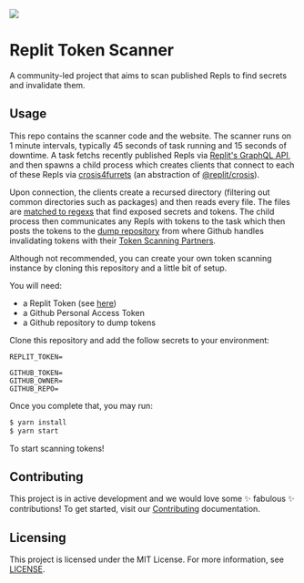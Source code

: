 ![](https://edge.furret.codes/f/replit-token-scanner.png)

# Replit Token Scanner

A community-led project that aims to scan published Repls to find secrets and invalidate
them.

## Usage

This repo contains the scanner code and the website. The scanner runs on 1 minute intervals,
typically 45 seconds of task running and 15 seconds of downtime. A task fetchs recently
published Repls via [Replit's GraphQL API](https://replit.com/graphql), and then spawns a
child process which creates clients that connect to each of these Repls via [crosis4furrets](https://github.com/rayhanadev/crosis4furrets)
(an abstraction of [@replit/crosis](https://github.com/replit/crosis)).

Upon connection, the clients create a recursed directory (filtering out common directories such
as packages) and then reads every file. The files are [matched to regexs](https://github.com/l4yton/RegHex#github)
that find exposed secrets and tokens. The child process then communicates any Repls with tokens
to the task which then posts the tokens to the [dump repository](https://github.com/rayhanadev/Replit-Token-Dump)
from where Github handles invalidating tokens with their [Token Scanning Partners](https://github.blog/2019-08-19-github-token-scanning-one-billion-tokens-identified-and-five-new-partners/).

Although not recommended, you can create your own token scanning instance by cloning this
repository and a little bit of setup.

You will need:

-   a Replit Token (see [here](https://replit.com/talk/learn/How-to-Get-Your-SID-Cookie/145979))
-   a Github Personal Access Token
-   a Github repository to dump tokens

Clone this repository and add the follow secrets to your environment:

```env
REPLIT_TOKEN=

GITHUB_TOKEN=
GITHUB_OWNER=
GITHUB_REPO=
```

Once you complete that, you may run:

```sh
$ yarn install
$ yarn start
```

To start scanning tokens!

## Contributing

This project is in active development and we would love some :sparkles: fabulous
:sparkles: contributions! To get started, visit our [Contributing](https://github.com/rayhanadev/Replit-Token-Scanner/blob/main/CONTRIBUTING.md)
documentation.

## Licensing

This project is licensed under the MIT License. For more information, see [LICENSE](https://github.com/rayhanadev/Replit-Token-Scanner/blob/main/LICENSE).

